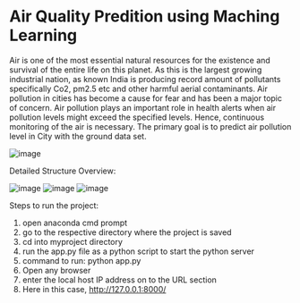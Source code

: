 # Air Quality Predition using Maching Learning

Air is one of the most essential natural resources for the existence and survival of the entire life on this planet. As this is the largest growing industrial nation, as known India is producing record amount of pollutants specifically Co2, pm2.5 etc and other harmful aerial contaminants. Air pollution in cities has become a cause for fear and has been a major topic of concern.
Air pollution plays an important role in health alerts when air pollution levels might exceed the specified levels. Hence, continuous monitoring of the air is necessary. The primary goal is to predict air pollution level in City with the ground data set.

![image](https://user-images.githubusercontent.com/88523911/128455744-1ac3e395-f564-4b3a-90dc-9bf1608e5409.png)

Detailed Structure Overview:

![image](https://user-images.githubusercontent.com/88523911/128455800-db5f4779-5ca9-4ba0-97bc-f4e53d9ef0c6.png)
![image](https://user-images.githubusercontent.com/88523911/128455809-736a10fd-6b93-41b7-b62a-fb4b72f85026.png)
![image](https://user-images.githubusercontent.com/88523911/128455815-84b6a2e3-2bf8-4111-9b5e-10238d721589.png)

Steps to run the project:

1. open anaconda cmd prompt
2. go to the respective directory where the project is saved
3. cd into myproject directory
4. run the app.py file as a python script to start the python server
5. command to run: python app.py
6. Open any browser
7. enter the local host IP address on to the URL section
8. Here in this case, http://127.0.0.1:8000/
